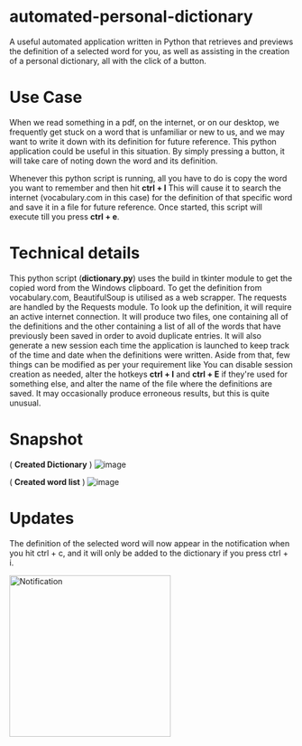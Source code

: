 # automated-personal-dictionary

A useful automated application written in Python that retrieves and previews the definition of a selected word for you, as well as assisting in the creation of a personal dictionary, all with the click of a button.

# Use Case

<p>When we read something in a pdf, on the internet, or on our desktop, we frequently get stuck on a word that is unfamiliar or new to us, and we may want to write it down with its definition for future reference. This python application could be useful in this situation. By simply pressing a button, it will take care of noting down the word and its definition.</p>
<p>Whenever this python script is running, all you have to do is copy the word you want to remember and then hit <b>ctrl + I</b> This will cause it to search the internet (vocabulary.com in this case) for the definition of that specific word and save it in a file for future reference. Once started, this script will execute till you press <b>ctrl + e</b>.  </p>

# Technical details
This python script (**dictionary.py**) uses the build in tkinter module to get the copied word from the Windows clipboard. To get the definition from vocabulary.com, BeautifulSoup is utilised as a web scrapper. The requests are handled by the Requests module. To look up the definition, it will require an active internet connection. It will produce two files, one containing all of the definitions and the other containing a list of all of the words that have previously been saved in order to avoid duplicate entries. It will also generate a new session each time the application is launched to keep track of the time and date when the definitions were written. Aside from that, few things can be modified as per your requirement like You can disable session creation as needed, alter the hotkeys **ctrl + I** and **ctrl + E** if they're used for something else, and alter the name of the file where the definitions are saved. It may occasionally produce erroneous results, but this is quite unusual.

# Snapshot 

( **Created Dictionary** )
![image](https://user-images.githubusercontent.com/31349598/122264106-ca852e80-cef4-11eb-9772-888c964fb2fd.png)

( **Created word list** )
![image](https://user-images.githubusercontent.com/31349598/122264371-17690500-cef5-11eb-92f4-3858c16a3254.png)

# Updates
The definition of the selected word will now appear in the notification when you hit ctrl + c, and it will only be added to the dictionary if you press ctrl + i.

<img width="286" alt="Notification" src="https://user-images.githubusercontent.com/31349598/122639403-46f75780-d117-11eb-8ca7-5e695731d49a.png"> 
